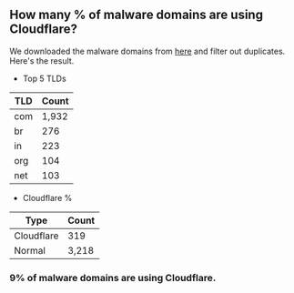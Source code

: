 ## How many % of malware domains are using Cloudflare?


We downloaded the malware domains from [here](https://urlhaus.abuse.ch) and filter out duplicates.
Here's the result.


[//]: # (start replacement)


- Top 5 TLDs

| TLD | Count |
| --- | --- |
| com | 1,932 |
| br | 276 |
| in | 223 |
| org | 104 |
| net | 103 |


- Cloudflare %

| Type | Count |
| --- | --- |
| Cloudflare | 319 |
| Normal | 3,218 |


### 9% of malware domains are using Cloudflare.